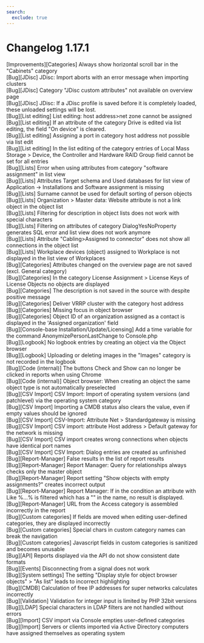 ```yaml
---
search:
  exclude: true
---
```

# Changelog 1.17.1
<!-- cSpell:disable -->
<!-- markdownlint-disable MD052 -->
[Improvements][Categories]                        Always show horizontal scroll bar in the "Cabinets" category<br>
[Bug][JDisc]                                      JDisc: Import aborts with an error message when importing clusters<br>
[Bug][JDisc]                                      Category "JDisc custom attributes" not available on overview page<br>
[Bug][JDisc]                                      JDisc: If a JDisc profile is saved before it is completely loaded, these unloaded settings will be lost.<br>
[Bug][List editing]                               List editing: host address>net zone cannot be assigned<br>
[Bug][List editing]                               If an attribute of the category Drive is edited via list editing, the field "On device" is cleared.<br>
[Bug][List editing]                               Assigning a port in category host address not possible via list edit<br>
[Bug][List editing]                               In the list editing of the category entries of Local Mass Storage > Device, the Controller and Hardware RAID Group field cannot be set for all entries<br>
[Bug][Lists]                                      Error when using attributes from category "software assignment" in list view<br>
[Bug][Lists]                                      Attributes Target schema and Used databases for list view of Application -> Installations and Software assignment is missing<br>
[Bug][Lists]                                      Surname cannot be used for default sorting of person objects<br>
[Bug][Lists]                                      Organization > Master data: Website attribute is not a link object in the object list<br>
[Bug][Lists]                                      Filtering for description in object lists does not work with special characters<br>
[Bug][Lists]                                      Filtering on attributes of category DialogYesNoProperty generates SQL error and list view does not work anymore<br>
[Bug][Lists]                                      Attribute "Cabling>Assigned to connector" does not show all connections in the object list<br>
[Bug][Lists]                                      Workplace devices (object) assigned to Workplace is not displayed in the list view of Workplaces<br>
[Bug][Categories]                                 Attributes changed on the overview page are not saved (excl. General category)<br>
[Bug][Categories]                                 In the category License Assignment > License Keys of License Objects no objects are displayed<br>
[Bug][Categories]                                 The description is not saved in the source with despite positive message<br>
[Bug][Categories]                                 Deliver VRRP cluster with the category host address<br>
[Bug][Categories]                                 Missing focus in object browser<br>
[Bug][Categories]                                 Object ID of an organization assigned as a contact is displayed in the 'Assigned organization' field<br>
[Bug][Console-base Installation/Update/Licensing] Add a time variable for the command AnonymizePersonLastChange to Console.php<br>
[Bug][Logbook]                                    No logbook entries by creating an object via the Object browser<br>
[Bug][Logbook]                                    Uploading or deleting images in the "Images" category is not recorded in the logbook<br>
[Bug][Code (internal)]                            The buttons Check and Show can no longer be clicked in reports when using Chrome<br>
[Bug][Code (internal)]                            Object browser: When creating an object the same object type is not automatically preselected<br>
[Bug][CSV Import]                                 CSV Import: Import of operating system versions (and patchlevel) via the operating system category<br>
[Bug][CSV Import]                                 Importing a CMDB status also clears the value, even if empty values should be ignored<br>
[Bug][CSV Import]                                 CSV-Import: Attribute Net > Standardgateway is missing<br>
[Bug][CSV Import]                                 CSV import: attribute Host address > Default gateway for the network is missing<br>
[Bug][CSV Import]                                 CSV import creates wrong connections when objects have identical port names<br>
[Bug][CSV Import]                                 CSV Import: Dialog entries are created as unfinished<br>
[Bug][Report-Manager]                             False results in the list of report results<br>
[Bug][Report-Manager]                             Report Manager: Query for relationships always checks only the master object<br>
[Bug][Report-Manager]                             Report setting "Show objects with empty assignments?" creates incorrect output<br>
[Bug][Report-Manager]                             Report Manager: If in the condition an attribute with Like %...% is filtered which has a "\" in the name, no result is displayed.<br>
[Bug][Report-Manager]                             URL from the Access category is assembled incorrectly in the report<br>
[Bug][Custom categories]                          If fields are moved when editing user-defined categories, they are displayed incorrectly<br>
[Bug][Custom categories]                          Special chars in custom category names can break the navigation<br>
[Bug][Custom categories]                          Javascript fields in custom categories is sanitized and becomes unusable<br>
[Bug][API]                                        Reports displayed via the API do not show consistent date formats<br>
[Bug][Events]                                     Disconnecting from a signal does not work<br>
[Bug][System settings]                            The setting "Display style for object browser objects" > "As list" leads to incorrect highlighting<br>
[Bug][CMDB]                                       Calculation of free IP addresses for super networks calculates incorrectly<br>
[Bug][Validation]                                 Validation for integer input is limited by PHP 32bit versions<br>
[Bug][LDAP]                                       Special characters in LDAP filters are not handled without errors<br>
[Bug][Import]                                     CSV import via Console empties user-defined categories<br>
[Bug][Import]                                     Servers or clients imported via Active Directory computers have assigned themselves as operating system<br>
